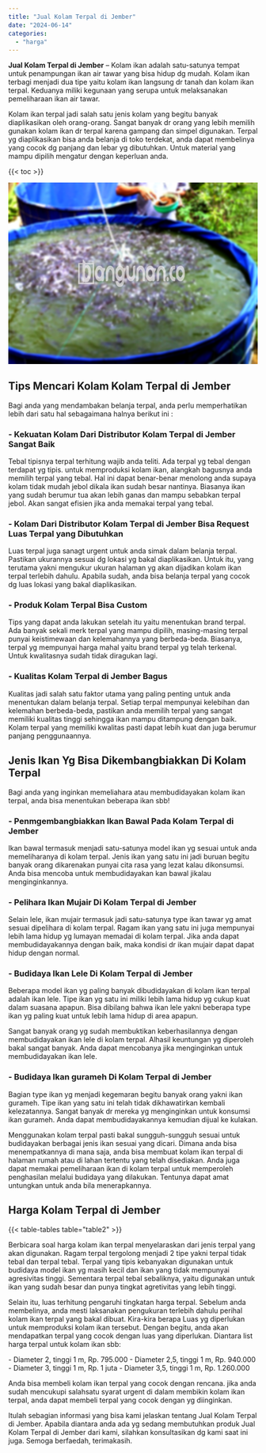 ```yaml
---
title: "Jual Kolam Terpal di Jember"
date: "2024-06-14"
categories: 
  - "harga"
---
```


**Jual Kolam Terpal di Jember** – Kolam ikan adalah satu-satunya tempat untuk penampungan ikan air tawar yang bisa hidup dg mudah. Kolam ikan terbagi menjadi dua tipe yaitu kolam ikan langsung dr tanah dan kolam ikan terpal. Keduanya miliki kegunaan yang serupa untuk melaksanakan pemeliharaan ikan air tawar.

Kolam ikan terpal jadi salah satu jenis kolam yang begitu banyak diaplikasikan oleh orang-orang. Sangat banyak dr orang yang lebih memilih gunakan kolam ikan dr terpal karena gampang dan simpel digunakan. Terpal yg diaplikasikan bisa anda belanja di toko terdekat, anda dapat membelinya yang cocok dg panjang dan lebar yg dibutuhkan. Untuk material yang mampu dipilih mengatur dengan keperluan anda.

{{< toc >}}

![Jual Kolam Terpal di Jember](/images/jual-kolam-terpal-46.png)

## Tips Mencari Kolam Kolam Terpal di Jember

Bagi anda yang mendambakan belanja terpal, anda perlu memperhatikan lebih dari satu hal sebagaimana halnya berikut ini :

### \- Kekuatan Kolam Dari Distributor Kolam Terpal di Jember Sangat Baik

Tebal tipisnya terpal terhitung wajib anda teliti. Ada terpal yg tebal dengan terdapat yg tipis. untuk memproduksi kolam ikan, alangkah bagusnya anda memilih terpal yang tebal. Hal ini dapat benar-benar menolong anda supaya kolam tidak mudah jebol dikala ikan sudah besar nantinya. Biasanya ikan yang sudah berumur tua akan lebih ganas dan mampu sebabkan terpal jebol. Akan sangat efisien jika anda memakai terpal yang tebal.

### \- Kolam Dari Distributor Kolam Terpal di Jember Bisa Request Luas Terpal yang Dibutuhkan

Luas terpal juga sanagt urgent untuk anda simak dalam belanja terpal. Pastikan ukurannya sesuai dg lokasi yg bakal diaplikasikan. Untuk itu, yang terutama yakni mengukur ukuran halaman yg akan dijadikan kolam ikan terpal terlebih dahulu. Apabila sudah, anda bisa belanja terpal yang cocok dg luas lokasi yang bakal diaplikasikan.

### \- Produk Kolam Terpal Bisa Custom

Tips yang dapat anda lakukan setelah itu yaitu menentukan brand terpal. Ada banyak sekali merk terpal yang mampu dipilih, masing-masing terpal punyai keistimewaan dan kelemahannya yang berbeda-beda. Biasanya, terpal yg mempunyai harga mahal yaitu brand terpal yg telah terkenal. Untuk kwalitasnya sudah tidak diragukan lagi.

### \- Kualitas Kolam Terpal di Jember Bagus

Kualitas jadi salah satu faktor utama yang paling penting untuk anda menentukan dalam belanja terpal. Setiap terpal mempunyai kelebihan dan kelemahan berbeda-beda, pastikan anda memilih terpal yang sangat memiliki kualitas tinggi sehingga ikan mampu ditampung dengan baik. Kolam terpal yang memiliki kwalitas pasti dapat lebih kuat dan juga berumur panjang penggunaannya.

## Jenis Ikan Yg Bisa Dikembangbiakkan Di Kolam Terpal

Bagi anda yang inginkan memeliahara atau membudidayakan kolam ikan terpal, anda bisa menentukan beberapa ikan sbb!

### \- Penmgembangbiakkan Ikan Bawal Pada Kolam Terpal di Jember

Ikan bawal termasuk menjadi satu-satunya model ikan yg sesuai untuk anda memeliharanya di kolam terpal. Jenis ikan yang satu ini jadi buruan begitu banyak orang dikarenakan punyai cita rasa yang lezat kalau dikonsumsi. Anda bisa mencoba untuk membudidayakan kan bawal jikalau menginginkannya.

### \- Pelihara Ikan Mujair Di Kolam Terpal di Jember

Selain lele, ikan mujair termasuk jadi satu-satunya type ikan tawar yg amat sesuai dipelihara di kolam terpal. Ragam ikan yang satu ini juga mempunyai lebih lama hidup yg lumayan memadai di kolam terpal. Jika anda dapat membudidayakannya dengan baik, maka kondisi dr ikan mujair dapat dapat hidup dengan normal.

### \- Budidaya Ikan Lele Di Kolam Terpal di Jember

Beberapa model ikan yg paling banyak dibudidayakan di kolam ikan terpal adalah ikan lele. Tipe ikan yg satu ini miliki lebih lama hidup yg cukup kuat dalam suasana apapun. Bisa dibilang bahwa ikan lele yakni beberapa type ikan yg paling kuat untuk lebih lama hidup di area apapun.

Sangat banyak orang yg sudah membuktikan keberhasilannya dengan membudidayakan ikan lele di kolam terpal. Alhasil keuntungan yg diperoleh bakal sangat banyak. Anda dapat mencobanya jika menginginkan untuk membudidayakan ikan lele.

### \- Budidaya Ikan gurameh Di Kolam Terpal di Jember

Bagian type ikan yg menjadi kegemaran begitu banyak orang yakni ikan gurameh. Tipe ikan yang satu ini telah tidak dikhawatirkan kembali kelezatannya. Sangat banyak dr mereka yg menginginkan untuk konsumsi ikan gurameh. Anda dapat membudidayakannya kemudian dijual ke kulakan.

Menggunakan kolam terpal pasti bakal sungguh-sungguh sesuai untuk budidayakan berbagai jenis ikan sesuai yang dicari. Dimana anda bisa menempatkannya di mana saja, anda bisa membuat kolam ikan terpal di halaman rumah atau di lahan tertentu yang telah disediakan. Anda juga dapat memakai pemeliharaan ikan di kolam terpal untuk memperoleh penghasilan melalui budidaya yang dilakukan. Tentunya dapat amat untungkan untuk anda bila menerapkannya.

## Harga Kolam Terpal di Jember

{{< table-tables table="table2" >}}

Berbicara soal harga kolam ikan terpal menyelaraskan dari jenis terpal yang akan digunakan. Ragam terpal tergolong menjadi 2 tipe yakni terpal tidak tebal dan terpal tebal. Terpal yang tipis kebanyakan digunakan untuk budidaya model ikan yg masih kecil dan ikan yang tidak mempunyai agresivitas tinggi. Sementara terpal tebal sebaliknya, yaitu digunakan untuk ikan yang sudah besar dan punya tingkat agretivitas yang lebih tinggi.

Selain itu, luas terhitung pengaruhi tingkatan harga terpal. Sebelum anda membelinya, anda mesti laksanakan pengukuran terlebih dahulu perihal kolam ikan terpal yang bakal dibuat. Kira-kira berapa Luas yg diperlukan untuk memproduksi kolam ikan tersebut. Dengan begitu, anda akan mendapatkan terpal yang cocok dengan luas yang diperlukan. Diantara list harga terpal untuk kolam ikan sbb:

\- Diameter 2, tinggi 1 m, Rp. 795.000 - Diameter 2,5, tinggi 1 m, Rp. 940.000 - Diameter 3, tinggi 1 m, Rp. 1 juta - Diameter 3,5, tinggi 1 m, Rp. 1.260.000

Anda bisa membeli kolam ikan terpal yang cocok dengan rencana. jika anda sudah mencukupi salahsatu syarat urgent di dalam membikin kolam ikan terpal, anda dapat membeli terpal yang cocok dengan yg diinginkan.

Itulah sebagian informasi yang bisa kami jelaskan tentang Jual Kolam Terpal di Jember. Apabila diantara anda ada yg sedang membutuhkan produk Jual Kolam Terpal di Jember dari kami, silahkan konsultasikan dg kami saat ini juga. Semoga berfaedah, terimakasih.
